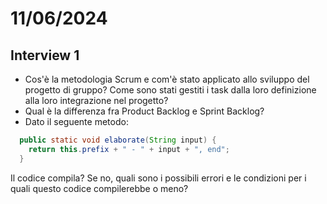 # 11/06/2024
## Interview 1
- Cos'è la metodologia Scrum e com'è stato applicato allo sviluppo del progetto di gruppo? Come sono stati gestiti i task dalla loro definizione alla loro integrazione nel progetto?
- Qual è la differenza fra Product Backlog e Sprint Backlog?
- Dato il seguente metodo:
```java
  public static void elaborate(String input) {
    return this.prefix + " - " + input + ", end";
  }
```
Il codice compila? Se no, quali sono i possibili errori e le condizioni per i quali questo codice compilerebbe o meno?
